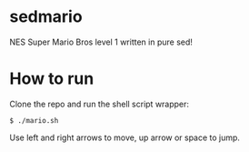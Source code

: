 # sedmario
NES Super Mario Bros level 1 written in pure sed!

# How to run

Clone the repo and run the shell script wrapper:
```
$ ./mario.sh
```

Use left and right arrows to move, up arrow or space to jump.

